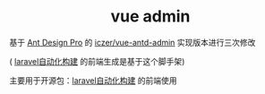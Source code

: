 <h1 align="center">vue admin</h1>

基于 [Ant Design Pro](https://github.com/ant-design/ant-design-pro) 的 [iczer/vue-antd-admin](https://gitee.com/iczer/vue-antd-admin) 实现版本进行三次修改

( [laravel自动化构建](https://gitee.com/georgie233/laravel-autocreate-api) 的前端生成是基于这个脚手架)


主要用于开源包：[laravel自动化构建](https://gitee.com/georgie233/laravel-autocreate-api) 的前端使用




